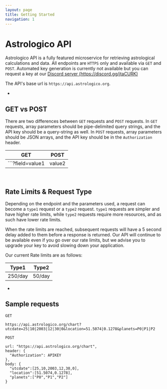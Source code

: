 ```yaml
---
layout: page
title: Getting Started
navigation: 1
---
```



# Astrologico API

Astrologico API is a fully featured microservice for retrieving astrological calculations and data. All endpoints are `HTTPS` only and available via `GET` and `POST`. Automated key generation is currently not available but you can request a key at our [Discord server (https://discord.gg/jtaCURK)](https://discord.gg/jtaCURK)

The API's base url is `https://api.astrologico.org`.

-
  
## GET vs POST

There are two differences between `GET` requests and `POST` requests. In `GET` requests, array parameters should be pipe-delimited query strings, and the API key should be a query-string as well. In `POST` requests, array parameters should be JSON arrays, and the API key should be in the `Authorization` header.

| GET  | POST |
| --- | --- |
| ```?field=value1|value2|value3&key=APIKEY```  | ```header: {Authorization:APIKEY}, body: {field:[value1,value2,value3]}``` |

<br>

## Rate Limits & Request Type

Depending on the endpoint and the parameters used, a request can become a `type1` request or a `type2` request. `type1` requests are simpler and have higher rate limits, while `type2` requests require more resources, and as such have lower rate limits.

When the rate limits are reached, subsequent requests will have a 5 second delay added to them before a response is returned. Our API will continue to be available even if you go over our rate limits, but we advise you to upgrade your key to avoid slowing down your application.

Our current Rate limits are as follows:

| Type1  | Type2 |
| --- | --- |
| 250/day | 50/day |

-

## Sample requests

```
GET

https://api.astrologico.org/chart?utcdate=25|10|2003|12|30|0&location=51.5074|0.1278&planets=P0|P1|P2
```

```
POST

url: "https://api.astrologico.org/chart",
header: {
  "Authorization": APIKEY
},
body: {
  "utcdate":[25,10,2003,12,30,0],
  "location":[51.5074,0.1278],
  "planets":["P0","P1","P2"]
}
```
